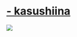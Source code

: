 
# [- kasushiina](https://github.com/Sago140/skinhub-essa/raw/refs/heads/main/ryszard%20nomod.osk)
[![](https://i.ibb.co/xjmn3WG/screenshot012.jpg)](https://github.com/Sago140/skinhub-essa/raw/refs/heads/main/ryszard%20nomod.osk)
